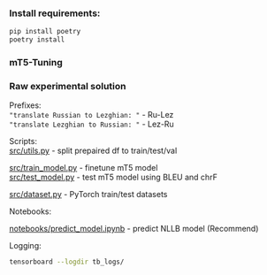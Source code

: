 ### Install requirements:
```bash
pip install poetry
poetry install
```

### mT5-Tuning


### Raw experimental solution
<!--
Download [bible.csv](https://huggingface.co/datasets/leks-forever/bible-lezghian-russian) and place it in the [data](data) folder. 
-->

Prefixes:    
`"translate Russian to Lezghian: "` - Ru-Lez    
`"translate Lezghian to Russian: "` - Lez-Ru    

Scripts:    
[src/utils.py](src/utils.py) - split prepaired df to train/test/val     
<!--[src/train_tokenizer.py](src/train_tokenizer.py) - update tokenizer and model embeddings according to tokenizer-->     
[src/train_model.py](src/train_model.py) - finetune mT5 model      
[src/test_model.py](src/test_model.py) - test mT5 model  using BLEU and chrF       
<!--[src/predict_model.py](src/predict_model.py) - predict NLLB model-->     
[src/dataset.py](src/dataset.py) - PyTorch train/test datasets

Notebooks:  
<!--[notebooks/convert_to_transformers.ipynb](notebooks/convert_to_transformers.ipynb) -  convert Lighting ckpt to transformers-->         
[notebooks/predict_model.ipynb](notebooks/predict_model.ipynb) - predict NLLB model (Recommend)

Logging:
```bash
tensorboard --logdir tb_logs/
```

